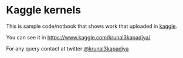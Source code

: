 # Kaggle kernels

This is sample code/notbook that shows work that uploaded in [kaggle](https://www.kaggle.com/).

You can see it in https://www.kaggle.com/krunal3kapadiya/

For any query contact at twitter [@krunal3kapadiya](https://twitter.com/krunal3kapadiya)

